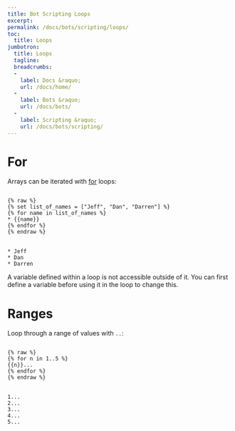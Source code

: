 ```yaml
---
title: Bot Scripting Loops
excerpt: 
permalink: /docs/bots/scripting/loops/
toc:
  title: Loops
jumbotron:
  title: Loops
  tagline: 
  breadcrumbs:
  -
    label: Docs &raquo;
    url: /docs/home/
  -
    label: Bots &raquo;
    url: /docs/bots/
  -
    label: Scripting &raquo;
    url: /docs/bots/scripting/
---
```


# For

Arrays can be iterated with [for](/docs/bots/scripting/commands/#for) loops:

<pre>
<code class="language-twig">
{% raw %}
{% set list_of_names = ["Jeff", "Dan", "Darren"] %}
{% for name in list_of_names %}
* {{name}}
{% endfor %}
{% endraw %}
</code>
</pre>

```
* Jeff
* Dan
* Darren
```

<div class="cerb-box note">
<p>A variable defined within a loop is not accessible outside of it. You can first define a variable before using it in the loop to change this.</p>
</div>

# Ranges

Loop through a range of values with `..`:

<pre>
<code class="language-twig">
{% raw %}
{% for n in 1..5 %}
{{n}}...
{% endfor %}
{% endraw %}
</code>
</pre>

```
1...
2...
3...
4...
5...
```
